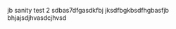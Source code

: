 jb
                        sanity test  2
sdbas7dfgasdkfbj jksdfbgkbsdfhgbasfjb
bhjajsdjhvasdcjhvsd
